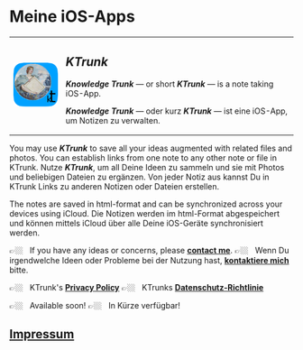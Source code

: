 # Meine iOS-Apps

<table>
  <tr>
    <td style="border: 0px;"><img src="KTrunk/logo120.png"></td>
    <td style="border: 0px; padding-left: .5em;"><h2><b><i>KTrunk</i></b></h2>
      <p class="en"><b><i>Knowledge Trunk</i></b> — or short <b><i>KTrunk</i></b> — is a note taking iOS-App.</p>
      <p class="de"><b><i>Knowledge Trunk</i></b> — oder kurz <b><i>KTrunk</i></b> — ist eine iOS-App, um Notizen zu verwalten.</p>
    </td> 
  </tr>
</table>

<span class="en">You may use ***KTrunk*** to save all your ideas augmented with related files and photos. You can establish links from one note to any other note or file in KTrunk.</span>
<span class="de">Nutze ***KTrunk***, um all Deine Ideen zu sammeln und sie mit Photos und beliebigen Dateien zu ergänzen. Von jeder Notiz aus kannst Du in KTrunk Links zu anderen Notizen oder Dateien erstellen.</span>

<span class="en">The notes are saved in html-format and can be synchronized across your devices using iCloud.</span>
<span class="de">Die Notizen werden im html-Format abgespeichert und können mittels iCloud über alle Deine iOS-Geräte synchronisiert werden.</span>        


<span class="en">&#128073;&#127996; &nbsp; If you have any ideas or concerns, please **[contact me](mailto:cl.schuetzdeller@icloud.com>)**.</span>
<span class="de">&#128073;&#127996; &nbsp; Wenn Du irgendwelche Ideen oder Probleme bei der Nutzung hast, **[kontaktiere mich](mailto:cl.schuetzdeller@icloud.com")** bitte.</span>

<span class="en">&#128073;&#127996; &nbsp; KTrunk's **[Privacy Policy](PrivacyPolicy.md)**</span>
<span class="de">&#128073;&#127996; &nbsp; KTrunks **[Datenschutz-Richtlinie](PrivacyPolicy.md)**</span> 

<span class="en">&#128073;&#127996; &nbsp; Available soon!</span>
<span class="de">&#128073;&#127996; &nbsp; In Kürze verfügbar!</span>

 ## [Impressum](Impressum.md)
